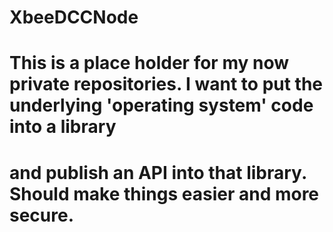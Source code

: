 # XbeeDCCNode
#
# This is a place holder for my now private repositories. I want to put the underlying 'operating system' code into a library 
# and publish an API into that library. Should make things easier and more secure.
#
